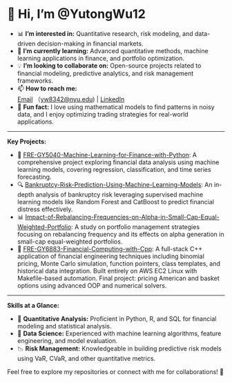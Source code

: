 # 👋 Hi, I’m @YutongWu12

- 📊 **I’m interested in:** Quantitative research, risk modeling, and data-driven decision-making in financial markets.
- 🌱 **I’m currently learning:** Advanced quantitative methods, machine learning applications in finance, and portfolio optimization.
- 💡 **I’m looking to collaborate on:** Open-source projects related to financial modeling, predictive analytics, and risk management frameworks.
- 📫 **How to reach me:**  
  [Email](mailto:yw8342@nyu.edu) （yw8342@nyu.edu) | [LinkedIn](https://www.linkedin.com/in/minnie-yutong-wu)
- 🎯 **Fun fact:** I love using mathematical models to find patterns in noisy data, and I enjoy optimizing trading strategies for real-world applications.

---

**Key Projects:**
- 🌟 [FRE-GY5040-Machine-Learning-for-Finance-with-Python](https://github.com/YutongWu12/FRE-GY5040-Machine-Learning-for-Finance-with-Python): A comprehensive project exploring financial data analysis using machine learning models, covering regression, classification, and time series forecasting.
- 🔍 [Bankruptcy-Risk-Prediction-Using-Machine-Learning-Models](https://github.com/YutongWu12/Bankruptcy-Risk-Prediction-Using-Machine-Learning-Models): An in-depth analysis of bankruptcy risk leveraging supervised machine learning models like Random Forest and CatBoost to predict financial distress effectively.
- 📊 [Impact-of-Rebalancing-Frequencies-on-Alpha-in-Small-Cap-Equal-Weighted-Portfolio](https://github.com/YutongWu12/Impact-of-Rebalancing-Frequencies-on-Alpha-in-Small-Cap-Equal-Weighted-Portfolios): A study on portfolio management strategies focusing on rebalancing frequency and its effects on alpha generation in small-cap equal-weighted portfolios.
- 🧮 [FRE-GY6883-Financial-Computing-with-Cpp](https://github.com/YutongWu12/FRE-GY6883-Financial-Computing-with-Cpp): A full-stack C++ application of financial engineering techniques including binomial pricing, Monte Carlo simulation, function pointers, class templates, and historical data integration. Built entirely on AWS EC2 Linux with Makefile-based automation. Final project: pricing American and basket options using advanced OOP and numerical solvers.

---

**Skills at a Glance:**
- 🧮 **Quantitative Analysis:** Proficient in Python, R, and SQL for financial modeling and statistical analysis.
- 🔧 **Data Science:** Experienced with machine learning algorithms, feature engineering, and model evaluation.
- 📉 **Risk Management:** Knowledgeable in building predictive risk models using VaR, CVaR, and other quantitative metrics.

Feel free to explore my repositories or connect with me for collaborations! 🚀
